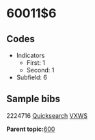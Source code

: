 # 60011$6

## Codes

-   Indicators
    -   First: 1
    -   Second: 1
-   Subfield: 6

## Sample bibs

2224716 [Quicksearch](https://search.library.yale.edu/catalog/2224716) [VXWS](http://prodorbis.library.yale.edu:7014/vxws/GetHoldingsService?bibId=2224716)

**Parent topic:**[600](../../tags/600/600.md)

